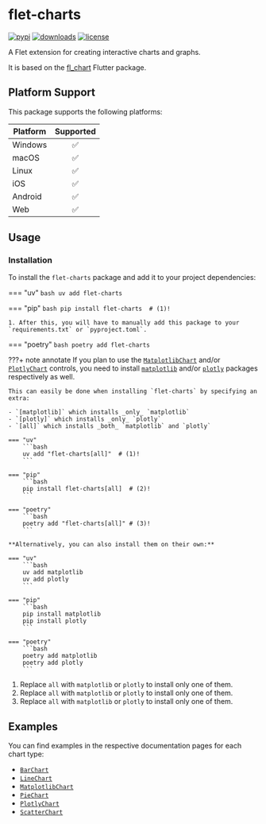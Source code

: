 # flet-charts

[![pypi](https://img.shields.io/pypi/v/flet-charts.svg)](https://pypi.python.org/pypi/flet-charts)
[![downloads](https://static.pepy.tech/badge/flet-charts/month)](https://pepy.tech/project/flet-charts)
[![license](https://img.shields.io/github/license/flet-dev/flet-charts.svg)](https://github.com/flet-dev/flet-charts/blob/main/LICENSE)

A Flet extension for creating interactive charts and graphs.

It is based on the [fl_chart](https://pub.dev/packages/fl_chart) Flutter package.

## Platform Support

This package supports the following platforms:

| Platform | Supported |
|----------|:---------:|
| Windows  |     ✅     |
| macOS    |     ✅     |
| Linux    |     ✅     |
| iOS      |     ✅     |
| Android  |     ✅     |
| Web      |     ✅     |

## Usage

### Installation

To install the `flet-charts` package and add it to your project dependencies:

=== "uv"
    ```bash
    uv add flet-charts
    ```

=== "pip"
    ```bash
    pip install flet-charts  # (1)!
    ```

    1. After this, you will have to manually add this package to your `requirements.txt` or `pyproject.toml`.

=== "poetry"
    ```bash
    poetry add flet-charts
    ```


???+ note annotate
    If you plan to use the [`MatplotlibChart`](matplotlib_chart.md) and/or [`PlotlyChart`](plotly_chart.md) controls,
    you need to install [`matplotlib`](https://matplotlib.org/) and/or [`plotly`](https://plotly.com/python/) packages
    respectively as well.
    
    This can easily be done when installing `flet-charts` by specifying an extra:
    
    - `[matplotlib]` which installs _only_ `matplotlib`
    - `[plotly]` which installs _only_ `plotly`
    - `[all]` which installs _both_ `matplotlib` and `plotly`
    
    === "uv"
        ```bash
        uv add "flet-charts[all]"  # (1)!
        ```
    
    === "pip"
        ```bash
        pip install flet-charts[all]  # (2)!
        ```
    
    === "poetry"
        ```bash
        poetry add "flet-charts[all]" # (3)!
        ```
    
    **Alternatively, you can also install them on their own:**
    
    === "uv"
        ```bash
        uv add matplotlib 
        uv add plotly
        ```
    
    === "pip"
        ```bash
        pip install matplotlib
        pip install plotly
        ```
    
    === "poetry"
        ```bash
        poetry add matplotlib
        poetry add plotly
        ```


1. Replace `all` with `matplotlib` or `plotly` to install only one of them.
2. Replace `all` with `matplotlib` or `plotly` to install only one of them.
3. Replace `all` with `matplotlib` or `plotly` to install only one of them.

## Examples

You can find examples in the respective documentation pages for each chart type:

- [`BarChart`](bar_chart.md#examples)
- [`LineChart`](line_chart.md#examples)
- [`MatplotlibChart`](matplotlib_chart.md#examples)
- [`PieChart`](pie_chart.md#examples)
- [`PlotlyChart`](plotly_chart.md#examples)
- [`ScatterChart`](scatter_chart.md#examples)

